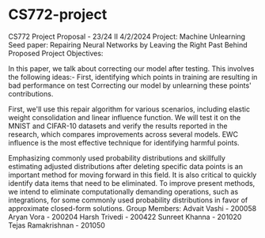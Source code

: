 # CS772-project
CS772 Project Proposal - 23/24 II
4/2/2024
Project:
Machine Unlearning 
Seed paper:
Repairing Neural Networks by Leaving the Right Past Behind
Proposed Project Objectives: 

In this paper, we talk about correcting our model after testing. This involves the following ideas:-
First, identifying which points in training are resulting in bad performance on test
Correcting our model by unlearning these points' contributions.


First, we'll use this repair algorithm for various scenarios, including elastic weight consolidation and linear influence function. We will test it on the MNIST and CIFAR-10 datasets and verify the results reported in the research, which compares improvements across several models. EWC influence is the most effective technique for identifying harmful points.

Emphasizing commonly used probability distributions and skillfully estimating adjusted distributions after deleting specific data points is an important method for moving forward in this field. It is also critical to quickly identify data items that need to be eliminated. To improve present methods, we intend to eliminate computationally demanding operations, such as 
integrations, for some commonly used probability distributions in favor of approximate closed-form solutions.
Group Members:
Advait Vashi - 200058
Aryan Vora - 200204
Harsh Trivedi - 200422
Sunreet Khanna - 201020
Tejas Ramakrishnan - 201050 
